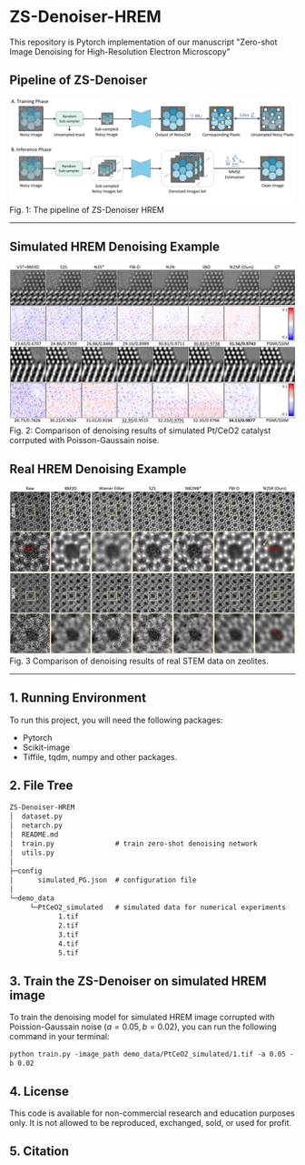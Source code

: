 # ZS-Denoiser-HREM

This repository is Pytorch implementation of our manuscript "Zero-shot Image Denoising for High-Resolution Electron Microscopy"

## Pipeline of ZS-Denoiser 


  ![Pipeline_ZS_Denoiser-HREM](Fig/Pipeline.png)
  Fig. 1: The pipeline of ZS-Denoiser HREM 

---

## Simulated HREM Denoising Example
 ![Simulated_Denoising](Fig/res_fig1.png)
 Fig. 2: Comparison of denoising results of simulated Pt/CeO2 catalyst corrputed with Poisson-Gaussain noise.

## Real HREM Denoising Example
 ![Real_STEM_Denoising](Fig/res_fig2.png)
 Fig. 3 Comparison of denoising results of real STEM data on zeolites.
 
---

## 1. Running Environment
To run this project, you will need the following packages:
  
  - Pytorch
  - Scikit-image
  - Tiffile, tqdm, numpy and other packages.
  
## 2. File Tree

```text
ZS-Denoiser-HREM
│  dataset.py 
│  netarch.py             
│  README.md
│  train.py               # train zero-shot denoising network
│  utils.py
│          
├─config
│      simulated_PG.json  # configuration file
│      
└─demo_data
     └─PtCeO2_simulated   # simulated data for numerical experiments
            1.tif
            2.tif
            3.tif
            4.tif
            5.tif

```

## 3. Train the ZS-Denoiser on simulated HREM image

To train the denoising model for simulated HREM image corrupted with Poission-Gaussain noise ($a = 0.05, b = 0.02$), you can run the following command in your terminal:

```shell
python train.py -image_path demo_data/PtCeO2_simulated/1.tif -a 0.05 -b 0.02
```

## 4. License

This code is available for non-commercial research and education purposes only. It is not allowed to be reproduced, exchanged, sold, or used for profit.

## 5. Citation
